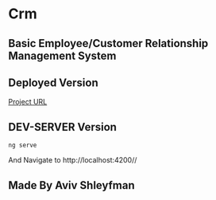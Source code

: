 # Crm

## Basic Employee/Customer Relationship Management System


## Deployed Version
[Project URL](https://crm-system-ng.web.app)


## DEV-SERVER Version
```
ng serve
```
And Navigate to http://localhost:4200//



## Made By Aviv Shleyfman